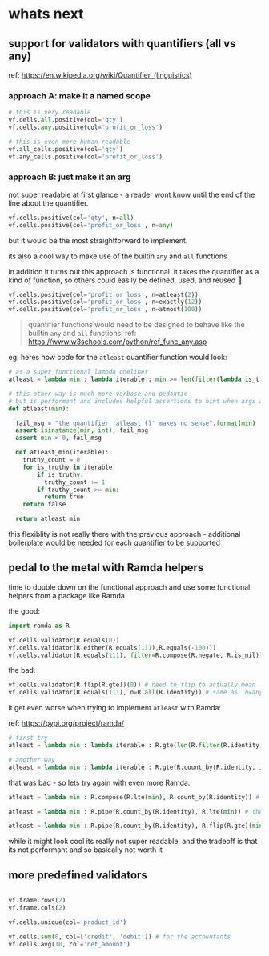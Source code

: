 # whats next

## support for validators with quantifiers (all vs any)

ref: https://en.wikipedia.org/wiki/Quantifier_(linguistics)

### approach A: make it a named scope

```py
# this is very readable
vf.cells.all.positive(col='qty')
vf.cells.any.positive(col='profit_or_loss')

# this is even more human readable
vf.all_cells.positive(col='qty')
vf.any_cells.positive(col='profit_or_loss')

```

### approach B: just make it an arg

not super readable at first glance - a reader wont know until the end of the line about the quantifier. 

```py
vf.cells.positive(col='qty', n=all)
vf.cells.positive(col='profit_or_loss', n=any)
```

but it would be the most straightforward to implement.

its also a cool way to make use of the builtin `any` and `all` functions

in addition it turns out this approach is functional. it takes the quantifier as a kind of function, so others could easily be defined, used, and reused 🏅

```py
vf.cells.positive(col='profit_or_loss', n=atleast(2))
vf.cells.positive(col='profit_or_loss', n=exactly(12))
vf.cells.positive(col='profit_or_loss', n=atmost(100))
```

> quantifier functions would need to be designed to behave like the builtin `any` and `all` functions. 
> ref: https://www.w3schools.com/python/ref_func_any.asp

eg. heres how code for the `atleast` quantifier function would look:

```py
# as a super functional lambda oneliner
atleast = lambda min : lambda iterable : min >= len(filter(lambda is_t : is_t, iterable))

# this other way is much more verbose and pedantic
# but is performant and includes helpful assertions to hint when args are bad
def atleast(min):

  fail_msg = "the quantifier 'atleast {}' makes no sense".format(min)
  assert isinstance(min, int), fail_msg
  assert min > 0, fail_msg

  def atleast_min(iterable):
    truthy_count = 0
    for is_truthy in iterable:
        if is_truthy:
          truthy_count += 1
        if truthy_count >= min:
          return true
    return false

  return atleast_min
```

this flexiblity is not really there with the previous approach - additional boilerplate would be needed for each quantifier to be supported

## pedal to the metal with Ramda helpers

time to double down on the functional approach and use some functional helpers from a package like Ramda

the good:

```py
import ramda as R

vf.cells.validator(R.equals(0))
vf.cells.validator(R.either(R.equals(111),R.equals(-100)))
vf.cells.validator(R.equals(111), filter=R.compose(R.negate, R.is_nil)) # `R.compose` saves the day
```

the bad:

```py
vf.cells.validator(R.flip(R.gte))(0)) # need to flip to actually mean 'cell is greater than 0'
vf.cells.validator(R.equals(111), n=R.all(R.identity)) # same as `n=any` from above but crazy

```

it get even worse when trying to implement `atleast` with Ramda:

ref: https://pypi.org/project/ramda/

```py
# first try
atleast = lambda min : lambda iterable : R.gte(len(R.filter(R.identity, iterable)), min)

# another way
atleast = lambda min : lambda iterable : R.gte(R.count_by(R.identity, iterable), min)
```

that was bad - so lets try again with even more Ramda:

```py
atleast = lambda min : R.compose(R.lte(min), R.count_by(R.identity)) # returns a function that returns `True` if `min` is less than or equal to the number of truthy elements

atleast = lambda min : R.pipe(R.count_by(R.identity), R.lte(min)) # the flipped logic on R.lte is super confusing

atleast = lambda min : R.pipe(R.count_by(R.identity), R.flip(R.gte)(min)) # better or worse than without Ramda?

```

while it might look cool its really not super readable, and the tradeoff is that its not performant and so basically not worth it

## more predefined validators

```py

vf.frame.rows(2)
vf.frame.cols(2)

vf.cells.unique(col='product_id')

vf.cells.sum(0, col=['credit', 'debit']) # for the accountants
vf.cells.avg(10, col='net_amount')

```
